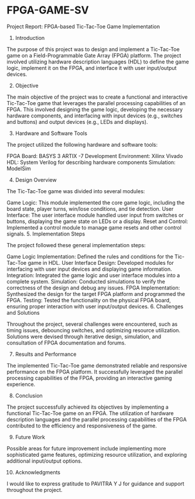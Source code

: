 # FPGA-GAME-SV

Project Report: FPGA-based Tic-Tac-Toe Game Implementation

1. Introduction

The purpose of this project was to design and implement a Tic-Tac-Toe game on a Field-Programmable Gate Array (FPGA) platform. The project involved utilizing hardware description languages (HDL) to define the game logic, implement it on the FPGA, and interface it with user input/output devices.

2. Objective

The main objective of the project was to create a functional and interactive Tic-Tac-Toe game that leverages the parallel processing capabilities of an FPGA. This involved designing the game logic, developing the necessary hardware components, and interfacing with input devices (e.g., switches and buttons) and output devices (e.g., LEDs and displays).

3. Hardware and Software Tools

The project utilized the following hardware and software tools:

FPGA Board: BASYS 3 ARTIX -7
Development Environment:  Xilinx Vivado
HDL: System Verilog for describing hardware components
Simulation: ModelSim

4. Design Overview

The Tic-Tac-Toe game was divided into several modules:

Game Logic: This module implemented the core game logic, including the board state, player turns, win/lose conditions, and tie detection.
User Interface: The user interface module handled user input from switches or buttons, displaying the game state on LEDs or a display.
Reset and Control: Implemented a control module to manage game resets and other control signals.
5. Implementation Steps

The project followed these general implementation steps:

Game Logic Implementation: Defined the rules and conditions for the Tic-Tac-Toe game in HDL.
User Interface Design: Developed modules for interfacing with user input devices and displaying game information.
Integration: Integrated the game logic and user interface modules into a complete system.
Simulation: Conducted simulations to verify the correctness of the design and debug any issues.
FPGA Implementation: Synthesized the design for the target FPGA platform and programmed the FPGA.
Testing: Tested the functionality on the physical FPGA board, ensuring proper interaction with user input/output devices.
6. Challenges and Solutions

Throughout the project, several challenges were encountered, such as timing issues, debouncing switches, and optimizing resource utilization. Solutions were devised through iterative design, simulation, and consultation of FPGA documentation and forums.

7. Results and Performance

The implemented Tic-Tac-Toe game demonstrated reliable and responsive performance on the FPGA platform. It successfully leveraged the parallel processing capabilities of the FPGA, providing an interactive gaming experience.

8. Conclusion

The project successfully achieved its objectives by implementing a functional Tic-Tac-Toe game on an FPGA. The utilization of hardware description languages and the parallel processing capabilities of the FPGA contributed to the efficiency and responsiveness of the game.

9. Future Work

Possible areas for future improvement include implementing more sophisticated game features, optimizing resource utilization, and exploring additional input/output options.

10. Acknowledgments

I would like to express gratitude to PAVITRA Y J  for guidance and support throughout the project.
